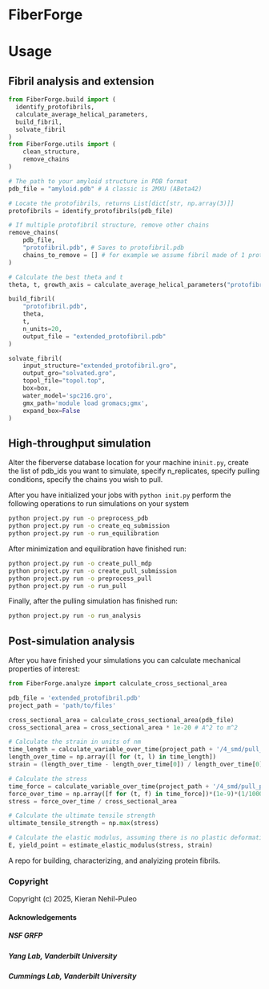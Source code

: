 FiberForge
==============================

# Usage

## Fibril analysis and extension
```python
from FiberForge.build import (
  identify_protofibrils,
  calculate_average_helical_parameters,
  build_fibril,
  solvate_fibril
)
from FiberForge.utils import (
    clean_structure,
    remove_chains
)

# The path to your amyloid structure in PDB format
pdb_file = "amyloid.pdb" # A classic is 2MXU (ABeta42)

# Locate the protofibrils, returns List[dict[str, np.array(3)]]
protofibrils = identify_protofibrils(pdb_file)

# If multiple protofibril structure, remove other chains                    
remove_chains(
    pdb_file, 
    "protofibril.pdb", # Saves to protofibril.pdb
    chains_to_remove = [] # for example we assume fibril made of 1 protofibril
) 

# Calculate the best theta and t 
theta, t, growth_axis = calculate_average_helical_parameters("protofibril.pdb")

build_fibril(
    "protofibril.pdb", 
    theta, 
    t, 
    n_units=20, 
    output_file = "extended_protofibril.pdb"
)

solvate_fibril(
    input_structure="extended_protofibril.gro",
    output_gro="solvated.gro",
    topol_file="topol.top",
    box=box,
    water_model='spc216.gro',
    gmx_path='module load gromacs;gmx',
    expand_box=False
)
```

## High-throughput simulation 
Alter the fiberverse database location for your machine in`init.py`, create the list of pdb_ids you want to simulate, specify n_replicates, specify pulling conditions, specify the chains you wish to pull. 

After you have initialized your jobs with `python init.py` perform the following operations to run simulations on your system
```bash
python project.py run -o preprocess_pdb
python project.py run -o create_eq_submission
python project.py run -o run_equilibration
```
After minimization and equilibration have finished run:
```bash
python project.py run -o create_pull_mdp
python project.py run -o create_pull_submission
python project.py run -o preprocess_pull
python project.py run -o run_pull
```
Finally, after the pulling simulation has finished run:
```bash
python project.py run -o run_analysis
```

## Post-simulation analysis
After you have finished your simulations you can calculate mechanical properties of interest:
```python
from FiberForge.analyze import calculate_cross_sectional_area

pdb_file = 'extended_protofibril.pdb'
project_path = 'path/to/files'

cross_sectional_area = calculate_cross_sectional_area(pdb_file)
cross_sectional_area = cross_sectional_area * 1e-20 # A^2 to m^2

# Calculate the strain in units of nm
time_length = calculate_variable_over_time(project_path + '/4_smd/pull_pullx.xvg')
length_over_time = np.array([l for (t, l) in time_length])
strain = (length_over_time - length_over_time[0]) / length_over_time[0]

# Calculate the stress
time_force = calculate_variable_over_time(project_path + '/4_smd/pull_pullf.xvg')
force_over_time = np.array([f for (t, f) in time_force])*(1e-9)*(1/1000) # kJ/mol/nm to N
stress = force_over_time / cross_sectional_area

# Calculate the ultimate tensile strength
ultimate_tensile_strength = np.max(stress)

# Calculate the elastic modulus, assuming there is no plastic deformation
E, yield_point = estimate_elastic_modulus(stress, strain)
```


A repo for building, characterizing, and analyizing protein fibrils.

### Copyright

Copyright (c) 2025, Kieran Nehil-Puleo


#### Acknowledgements
##### NSF GRFP
##### Yang Lab, Vanderbilt University
##### Cummings Lab, Vanderbilt University
